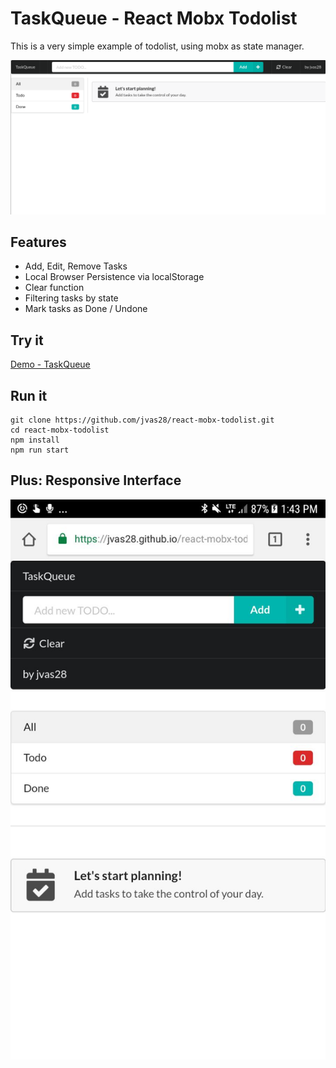 # TaskQueue - React Mobx Todolist

This is a very simple example of todolist, using mobx as state manager. 

![Screen](https://raw.githubusercontent.com/jvas28/react-mobx-todolist/master/screenshots/screen.png)

## Features
- Add, Edit, Remove Tasks
- Local Browser Persistence via localStorage
- Clear function
- Filtering tasks by state
- Mark tasks as Done / Undone
## Try it
[Demo - TaskQueue ](https://jvas28.github.io/react-mobx-todolist/)

## Run it
```
git clone https://github.com/jvas28/react-mobx-todolist.git
cd react-mobx-todolist
npm install
npm run start
```


## Plus: Responsive Interface
![Mobile](https://raw.githubusercontent.com/jvas28/react-mobx-todolist/master/screenshots/mobile.jpeg)

